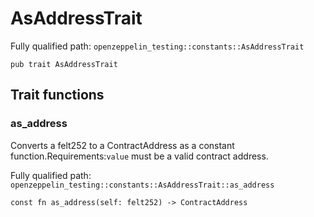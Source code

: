 # AsAddressTrait

Fully qualified path: `openzeppelin_testing::constants::AsAddressTrait`

<pre><code class="language-rust">pub trait AsAddressTrait</code></pre>

## Trait functions

### as_address

Converts a felt252 to a ContractAddress as a constant function.Requirements:`value` must be a valid contract address.

Fully qualified path: `openzeppelin_testing::constants::AsAddressTrait::as_address`

<pre><code class="language-rust">const fn as_address(self: felt252) -&gt; ContractAddress</code></pre>


